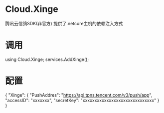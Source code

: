 # Cloud.Xinge
腾讯云信鸽SDK(非官方)
提供了.netcore主机的依赖注入方式

# 调用
using Cloud.Xinge;
services.AddXinge();

# 配置
{
"Xinge": {
    "PushAddres": "https://api.tpns.tencent.com/v3/push/app",
    "accessID": "xxxxxxx",
    "secretKey": "xxxxxxxxxxxxxxxxxxxxxxxxxxxxxx"
  }
}

